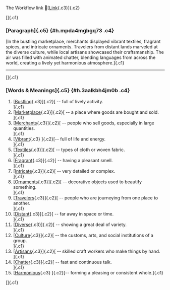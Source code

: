 The Workflow link
👏[[Link](https://www.google.com/url?q=http://www.google.com&sa=D&source=editors&ust=1758144123300956&usg=AOvVaw015PICFJsDFgz-OxF4niZT){.c3}]{.c2}

[]{.c1}

### [Paragraph]{.c5} {#h.mpda4mgbgq73 .c4}

[In the bustling marketplace, merchants displayed vibrant textiles,
fragrant spices, and intricate ornaments. Travelers from distant lands
marveled at the diverse culture, while local artisans showcased their
craftsmanship. The air was filled with animated chatter, blending
languages from across the world, creating a lively yet harmonious
atmosphere.]{.c1}

------------------------------------------------------------------------

[]{.c1}

### [Words & Meanings]{.c5} {#h.3aalkbh4jm0b .c4}

1.  [[Bustling](https://www.google.com/url?q=http://www.google.com&sa=D&source=editors&ust=1758144123301952&usg=AOvVaw0HFqqrnYwjR328W5O9o8tL){.c3}]{.c2}[ --
    full of lively activity.\
    ]{.c1}
2.  [[Marketplace](https://www.google.com/url?q=http://www.google.com&sa=D&source=editors&ust=1758144123302110&usg=AOvVaw02_2RoN6y4IYUlT-Xfp24I){.c3}]{.c2}[ --
    a place where goods are bought and sold.\
    ]{.c1}
3.  [[Merchants](https://www.google.com/url?q=http://www.google.com&sa=D&source=editors&ust=1758144123302248&usg=AOvVaw3dKiV6Rc20H0vDvX0jOQhV){.c3}]{.c2}[ --
    people who sell goods, especially in large quantities.\
    ]{.c1}
4.  [[Vibrant](https://www.google.com/url?q=http://www.google.com&sa=D&source=editors&ust=1758144123302392&usg=AOvVaw2N2wVX_M5HRwmgfephUUBm){.c3}
    ]{.c2}[-- full of life and energy.\
    ]{.c1}
5.  [[Textiles](https://www.google.com/url?q=http://www.google.com&sa=D&source=editors&ust=1758144123302522&usg=AOvVaw3kITjQm9p1VHIIyvnPXxgV){.c3}]{.c2}[ --
    types of cloth or woven fabric.\
    ]{.c1}
6.  [[Fragrant](https://www.google.com/url?q=http://www.google.com&sa=D&source=editors&ust=1758144123302646&usg=AOvVaw2ONUp3lBAPI8FHKXzPqxkw){.c3}]{.c2}[ --
    having a pleasant smell.\
    ]{.c1}
7.  [[Intricate](https://www.google.com/url?q=http://www.google.com&sa=D&source=editors&ust=1758144123302825&usg=AOvVaw2JrhX-Of43HKxIDFInQjVF){.c3}]{.c2}[ --
    very detailed or complex.\
    ]{.c1}
8.  [[Ornaments](https://www.google.com/url?q=http://www.google.com&sa=D&source=editors&ust=1758144123302991&usg=AOvVaw0CQS7rzuGe_07Hg4xooOiP){.c3}]{.c2}[ --
    decorative objects used to beautify something.\
    ]{.c1}
9.  [[Travelers](https://www.google.com/url?q=http://www.google.com&sa=D&source=editors&ust=1758144123303138&usg=AOvVaw0jezs8pc53UJB5ejYQgR54){.c3}]{.c2}[ --
    people who are journeying from one place to another.\
    ]{.c1}
10. [[Distant](https://www.google.com/url?q=http://www.google.com&sa=D&source=editors&ust=1758144123303282&usg=AOvVaw2fVs6KS6vIFQR-pm4cgIA9){.c3}]{.c2}[ --
    far away in space or time.\
    ]{.c1}
11. [[Diverse](https://www.google.com/url?q=http://www.google.com&sa=D&source=editors&ust=1758144123303393&usg=AOvVaw2-9YFHVFRc5Dz_APlUGgDl){.c3}]{.c2}[ --
    showing a great deal of variety.\
    ]{.c1}
12. [[Culture](https://www.google.com/url?q=http://www.google.com&sa=D&source=editors&ust=1758144123303528&usg=AOvVaw22o6ZurMWbswlu_IM6KZY0){.c3}]{.c2}[ --
    the customs, arts, and social institutions of a group.\
    ]{.c1}
13. [[Artisans](https://www.google.com/url?q=http://www.google.com&sa=D&source=editors&ust=1758144123303677&usg=AOvVaw0K4DAmbmXId9VrBzIGYXK9){.c3}]{.c2}[ --
    skilled craft workers who make things by hand.\
    ]{.c1}
14. [[Chatter](https://www.google.com/url?q=http://www.google.com&sa=D&source=editors&ust=1758144123303834&usg=AOvVaw1TkPgZA2jvjsNEexnX-n_4){.c3}]{.c2}[ --
    fast and continuous talk.\
    ]{.c1}
15. [[Harmonious](https://www.google.com/url?q=http://www.google.com&sa=D&source=editors&ust=1758144123304006&usg=AOvVaw2JRoBetDEVVqQc4OTr4YAI){.c3}
    ]{.c2}[-- forming a pleasing or consistent whole.]{.c1}

[]{.c1}
